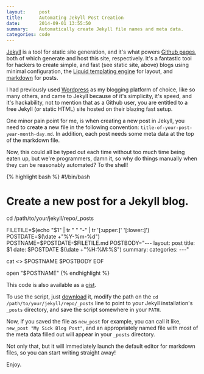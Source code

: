 ```yaml
---
layout:     post
title:      Automating Jekyll Post Creation
date:       2014-09-01 13:55:50
summary:    Automatically create Jekyll file names and meta data.
categories: code
---
```


[Jekyll](http://jekyllrb.com/) is a tool for static site generation, and it's what powers [Github pages](https://pages.github.com/), both of which generate and host this site, respectively. It's a fantastic tool for hackers to create simple, and fast (see static site, above) blogs using minimal configuration, the [Liquid templating engine](http://docs.shopify.com/themes/liquid-documentation/basics) for layout, and [markdown](https://help.github.com/articles/markdown-basics) for posts.

I had previously used [Wordpress](wordpress.org) as my blogging platform of choice, like so many others, and came to Jekyll because of it's simplicity, it's speed, and it's hackability, not to mention that as a Github user, you are entitled to a free Jekyll (or static HTML) site hosted on their blazing fast setup.

One minor pain point for me, is when creating a new post in Jekyll, you need to create a new file in the following convention: `title-of-your-post-year-month-day.md`. In addition, each post needs some meta data at the top of the markdown file.

Now, this could all be typed out each time without too much time being eaten up, but we're programmers, damn it, so why do things manually when they can be reasonably automated? To the shell!

{% highlight bash %}
#!/bin/bash
# Create a new post for a Jekyll blog.

cd /path/to/your/jekyll/repo/_posts

FILETILE=$(echo "$1" | tr " " "-" | tr '[:upper:]' '[:lower:]')
POSTDATE=$(\date +"%Y-%m-%d")
POSTNAME=$POSTDATE-$FILETILE.md
POSTBODY="---
layout:     post
title:      $1
date:       $POSTDATE $(\date +"%H:%M:%S")
summary:
categories:
---"

cat <<EOF >> $POSTNAME
$POSTBODY
EOF

open "$POSTNAME"
{% endhighlight %}

This code is also available as a [gist](https://gist.github.com/bronzehedwick/050aea1d3971552ff243).

To use the script, just [download](https://gist.githubusercontent.com/bronzehedwick/050aea1d3971552ff243/raw/88b04a56b48d8298a0dd2e3be98a3707c20cd804/new_post.sh) it, modify the path on the `cd /path/to/your/jekyll/repo/_posts` line to point to your Jekyll installation's `_posts` directory, and save the script somewhere in your `PATH`.

Now, if you saved the file as `new_post` for example, you can call it like, `new_post "My Sick Blog Post"`, and an appropriately named file with most of the meta data filled out will appear in your `_posts` directory.

Not only that, but it will immediately launch the default editor for markdown files, so you can start writing straight away!

Enjoy. <span class="icon-rebel"></span>
